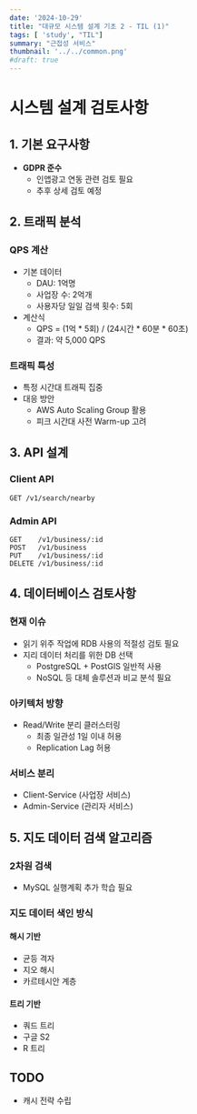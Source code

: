 ```yaml
---
date: '2024-10-29'
title: "대규모 시스템 설계 기초 2 - TIL (1)"
tags: [ 'study', "TIL"]
summary: "근접성 서비스"
thumbnail: '../../common.png'
#draft: true
---
```


# 시스템 설계 검토사항

## 1. 기본 요구사항
- **GDPR 준수**
  - 인앱광고 연동 관련 검토 필요
  - 추후 상세 검토 예정

## 2. 트래픽 분석
### QPS 계산
- 기본 데이터
  - DAU: 1억명
  - 사업장 수: 2억개
  - 사용자당 일일 검색 횟수: 5회
- 계산식
  - QPS = (1억 * 5회) / (24시간 * 60분 * 60초)
  - 결과: 약 5,000 QPS

### 트래픽 특성
- 특정 시간대 트래픽 집중
- 대응 방안
  - AWS Auto Scaling Group 활용
  - 피크 시간대 사전 Warm-up 고려

## 3. API 설계
### Client API
```
GET /v1/search/nearby
```

### Admin API
```
GET    /v1/business/:id
POST   /v1/business
PUT    /v1/business/:id
DELETE /v1/business/:id
```

## 4. 데이터베이스 검토사항
### 현재 이슈
- 읽기 위주 작업에 RDB 사용의 적절성 검토 필요
- 지리 데이터 처리를 위한 DB 선택
  - PostgreSQL + PostGIS 일반적 사용
  - NoSQL 등 대체 솔루션과 비교 분석 필요

### 아키텍처 방향
- Read/Write 분리 클러스터링
  - 최종 일관성 1일 이내 허용
  - Replication Lag 허용

### 서비스 분리
- Client-Service (사업장 서비스)
- Admin-Service (관리자 서비스)

## 5. 지도 데이터 검색 알고리즘
### 2차원 검색
- MySQL 실행계획 추가 학습 필요

### 지도 데이터 색인 방식
#### 해시 기반
- 균등 격자
- 지오 해시
- 카르테시안 계층

#### 트리 기반
- 쿼드 트리
- 구글 S2
- R 트리

## TODO
- 캐시 전략 수립
